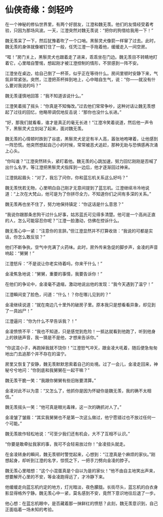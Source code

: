 # 仙侠奇缘：剑轻吟

在一个神秘的修仙世界里，有两个好朋友，江澄和魏无羡。他们的友情经受着考验，只因为那场风波。一天，江澄突然对魏无羡说：“把你的狗借给我用一下！”

魏无羡呆了一下，然后犹豫着吹了一个口哨。黑鬃灵犬像箭一样窜了过去。此时，魏无羡的身体就像被钉住了一般，任凭江澄一手拖着他，缓缓走入一间空房。

“哐！”房门关上，黑鬃灵犬也跟着走了进来，乖乖坐在门边。魏无羡目不转睛地盯着它，心里暗自警惕，想起刚才被江澄控制的情形，不禁感到一阵不安。

江澄坐在桌边，给自己倒了一杯茶，似乎正在等待什么。房间里顿时安静下来，气氛非常紧张。突然，江澄把茶杯摔到地上，心中暗自生气，说：“你——就没有什么要对我说的吗？”

魏无羡谨慎地回答：“我不知道该说什么。”

江澄笑着摇了摇头：“你真是不知悔改。”过去他们常常争吵，这种对话让魏无羡想起了过往的回忆，他略带调侃地反击说：“那你也没什么长进。”

“好，那我们就看看，谁才是真正的毫无长进！”江澄冷笑着说道，然后他一声令下，黑鬃灵犬立刻站了起来，面对魏无羡。

魏无羡的心情顿时跌到了谷底，黑鬃灵犬足足有半人高，嚣张地咆哮着，让他感到一阵恐慌。他突然想起自己小的时候，常常被恶犬追赶，那种无助与恐惧感再次涌上心头。

“你叫谁？”江澄突然转头，紧盯着他。魏无羡的心跳加速，努力回忆刚刚是否喊了出什么名字。等江澄把黑鬃灵犬指挥到一边后，他才逐渐回过神来。

江澄挑起眉头：“对了，我忘了问你，你和蓝忘机关系这么好吗？”

魏无羡恍若无物，心里明白自己刚才无意间提到了蓝忘机。江澄继续冷冷地说道：“上次在大梵山，他可是为了你拼尽全力，不知道你们之间有多深的关系。”

魏无羡再也坐不住了，努力地保持镇定：“你这话是什么意思？”

“我说你跟那条忠狗干过什么好事，姑苏蓝氏可见得多清楚。他可是一个高尚正直的人，怎么可能容忍你呢？”江澄一脸激动，仿佛在控诉什么。

魏无羡心中一紧：“注意你的言辞。”但江澄显然并不打算收敛：“我说的可都是实话，你怎么敢反驳？”

他们不断争执，空气中充满了火药味。此时，房外传来急促的脚步声，金凌的声音响起：“舅舅！”

江澄怒斥：“不是说让你老实待着吗，你来干什么！”

金凌焦急地说：“舅舅，重要的事情，我要告诉你！”

在他们的争论中，金凌毫不退缩，激动地说出他的发现：“我今天遇到了温宁！”

江澄瞬间变了脸色，问道：“什么！？你在哪儿见到的？”

金凌继续说道：“就在南边几十里外的破房子里。原本我只是想看看异象，却见到了一具凶尸！”

江澄逼问：“你为什么不早告诉我？！”

金凌愤愤不平：“我也不知道，只是感觉到危险！一抵达就看到他跑了，听到他身上的铁链声音，我一猜是不是他，才想来告诉你。”

“你这混小子，再跑掉我就不饶你！”江澄怒气冲天，跟金凌大吼着，随后便急匆匆地出门去追那个并不存在的温宁。

房里又恢复了安静，魏无羡默默思索着自己的处境。过了一会儿，金凌走回来，神秘兮兮地问：“你到底和我舅舅在一起干嘛？”

魏无羡干脆一笑：“我跟你舅舅有些旧账要清算。”

金凌对此不以为意：“又怎么了，他抓你是因为怀疑你是魏无羡，我的确不太相信。”

魏无羡摇头一笑：“他可真是眼光毒辣，这一次的确抓对人了。”

金凌皱了皱眉：“其实我舅舅也不是第一次这么做过，他宁愿错过也不放过任何一个可能。”

魏无羡故作轻松地说：“可至少我们还有机会，大不了互相不认识。”

“你要是敢牵扯我家的事，我可不会轻易放过你！”金凌扭头就走。

在金凌转身的瞬间，魏无羡顿时警觉起来，心想到：“江澄真是个麻烦的家伙。”刚想起身，却听到江澄的名字，惊慌之下，一把手刀劈向金凌的脖子。

魏无羡心里暗想：“这个小混蛋真是个自以为是的家伙！”他不由自主地笑出声来，想要解开心里的不安，等金凌跑得远了，才冷静下来。

他缓缓走向蓝忘机约定的地方，灯光暗淡，夜色朦胧。长街尽头，蓝忘机的白衣身影显得格外宁静。魏无羡心中一紧，莫名感到不安，竟然下意识地往后退了一步。

他心想：在蓝忘机眼中，是否藏着那一抹鲜红的愤怒？此刻，魏无羡意识到，自己正面临着一场未知的考验。